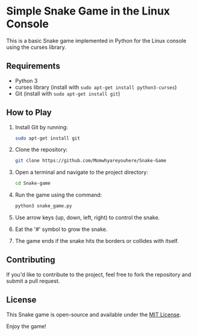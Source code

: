 # Simple Snake Game in the Linux Console

This is a basic Snake game implemented in Python for the Linux console using the curses library.

## Requirements

- Python 3
- curses library (install with `sudo apt-get install python3-curses`)
- Git (install with `sudo apt-get install git`)

## How to Play

1. Install Git by running:

    ```bash
    sudo apt-get install git
    ```

2. Clone the repository:

    ```bash
    git clone https://github.com/Momwhyareyouhere/Snake-Game
    ```

3. Open a terminal and navigate to the project directory:

    ```bash
    cd Snake-game
    ```

4. Run the game using the command:

    ```bash
    python3 snake_game.py
    ```

5. Use arrow keys (up, down, left, right) to control the snake.
6. Eat the '#' symbol to grow the snake.
7. The game ends if the snake hits the borders or collides with itself.

## Contributing

If you'd like to contribute to the project, feel free to fork the repository and submit a pull request.

## License

This Snake game is open-source and available under the [MIT License](LICENSE).

Enjoy the game!
